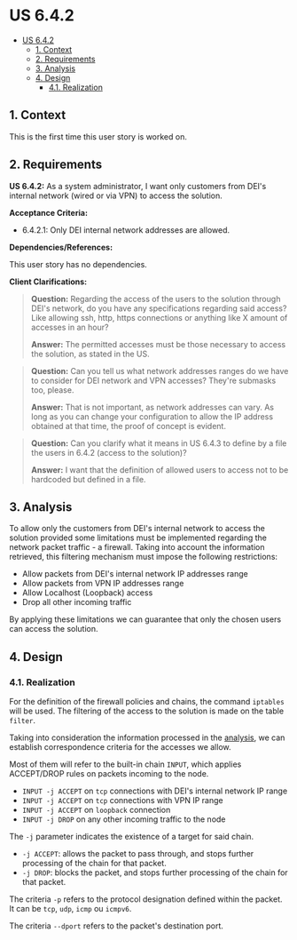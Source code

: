 # US 6.4.2

<!-- TOC -->
* [US 6.4.2](#us-642)
  * [1. Context](#1-context)
  * [2. Requirements](#2-requirements)
  * [3. Analysis](#3-analysis)
  * [4. Design](#4-design)
    * [4.1. Realization](#41-realization)
<!-- TOC -->


## 1. Context

This is the first time this user story is worked on.

## 2. Requirements

**US 6.4.2:** As a system administrator, I want only customers from DEI's internal network (wired or via VPN) to access the solution.

**Acceptance Criteria:**

- 6.4.2.1: Only DEI internal network addresses are allowed.

**Dependencies/References:**

This user story has no dependencies.

**Client Clarifications:**

> **Question:** Regarding the access of the users to the solution through DEI's network, do you have any specifications 
regarding said access? Like allowing ssh, http, https connections or anything like X amount of accesses in an hour?
>
> **Answer:** The permitted accesses must be those necessary to access the solution, as stated in the US.

> **Question:** Can you tell us what network addresses ranges do we have to consider for DEI network and VPN accesses? They're submasks too, please.
> 
> **Answer:** That is not important, as network addresses can vary. As long as you can change your configuration to allow the IP address obtained at that time, the proof of concept is evident.

> **Question:** Can you clarify what it means in US 6.4.3 to define by a file the users in 6.4.2 (access to the solution)?
>
> **Answer:** I want that the definition of allowed users to access not to be hardcoded but defined in a file.

## 3. Analysis

To allow only the customers from DEI's internal network to access the solution provided some limitations must be implemented
regarding the network packet traffic - a firewall. Taking into account the information retrieved, this filtering mechanism
must impose the following restrictions:

- Allow packets from DEI's internal network IP addresses range
- Allow packets from VPN IP addresses range
- Allow Localhost (Loopback) access
- Drop all other incoming traffic

By applying these limitations we can guarantee that only the chosen users can access the solution.

## 4. Design

### 4.1. Realization

For the definition of the firewall policies and chains, the command `iptables` will be used. The filtering of the access to
the solution is made on the table `filter`.

Taking into consideration the information processed in the [analysis](#3-analysis), we can establish correspondence criteria
for the accesses we allow.

Most of them will refer to the built-in chain `INPUT`, which applies ACCEPT/DROP rules on packets incoming to the node.

* `INPUT -j ACCEPT` on `tcp` connections with DEI's internal network IP range
* `INPUT -j ACCEPT` on `tcp` connections with VPN IP range
* `INPUT -j ACCEPT` on `loopback` connection
* `INPUT -j DROP` on any other incoming traffic to the node

The `-j` parameter indicates the existence of a target for said chain.

* `-j ACCEPT`: allows the packet to pass through, and stops further processing of the chain for that packet.
* `-j DROP`: blocks the packet, and stops further processing of the chain for that packet.

The criteria `-p` refers to the protocol designation defined within the packet. It can be `tcp`, `udp`, `icmp` ou `icmpv6`.

The criteria `--dport` refers to the packet's destination port.

